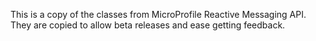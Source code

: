 This is a copy of the classes from MicroProfile Reactive Messaging API.
They are copied to allow beta releases and ease getting feedback. 
